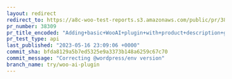 ```yaml
---
layout: redirect
redirect_to: https://a8c-woo-test-reports.s3.amazonaws.com/public/pr/38309/api/index.html
pr_number: 38309
pr_title_encoded: "Adding+basic+WooAI+plugin+with+product+description+generation"
pr_test_type: api
last_published: "2023-05-16 23:09:06 +0000"
commit_sha: bfda8129a5b7ed5325e9a3373b148a6259c67c70
commit_message: "Correcting @wordpress/env version"
branch_name: try/woo-ai-plugin
---
```

